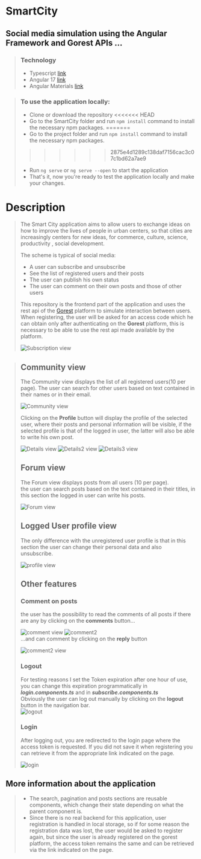 # SmartCity

## Social media simulation using the Angular Framework and Gorest APIs ...
> ### Technology
> - Typescript [link](https://www.typescriptlang.org/it/tsconfig)
> - Angular 17 [link](https://angular.io/)
> - Angular Materials [link](https://material.angular.io/)

> ### To use the application locally:
>
> - Clone or download the repository
<<<<<<< HEAD
> - Go to the SmartCity folder and run `npm install` command to install the necessary npm packages.
=======
> - Go to the project folder and run `npm install` command to install the necessary npm packages.
>>>>>>> 2875e4d1289c138daf7156cac3c07c1bd62a7ae9
> - Run `ng serve` or `ng serve --open` to start the application
> - That's it, now you're ready to test the application locally and make your changes.

# Description
>
> The Smart City application aims to allow users to exchange ideas on how to improve the lives of people in urban centers, so that cities are increasingly centers for new ideas, for commerce, culture, science, productivity , social development.
>
> The scheme is typical of social media:
>  - A user can subscribe and unsubscribe
>  - See the list of registered users and their posts
>  - The user can publish his own status
>  - The user can comment on their own posts and those of other users
>
> This repository is the frontend part of the application and uses the rest api of the [Gorest](https://gorest.co.in/) platform to simulate interaction between users.  
> When registering, the user will be asked for an access code which he can obtain only after authenticating on the **Gorest** platform, this is necessary to be able to use the rest api made available by the platform.
>
> ![Subscription view](https://i.ibb.co/WsSztJ4/subscription.jpg)

> ## Community view
> The Community view displays the list of all registered users(10 per page).
> The user can search for other users based on text contained in their names or in their email.
> 
> ![Community view](https://i.ibb.co/CBHXM8k/community.jpg)
>
> Clicking on the **Profile** button will display the profile of the selected user, where their posts and personal information will be visible, if the selected profile is that of the logged in user, the latter will also be able to write his own post.  
>
> ![Details view](https://i.ibb.co/kBnn7vb/details.jpg)
> ![Details2 view](https://i.ibb.co/J2tW0xN/details2.jpg)
> ![Details3 view](https://i.ibb.co/N3wxdzH/details3.jpg)
> 
> ## Forum view  
> The Forum view displays posts from all users (10 per page).  
> the user can search posts based on the text contained in their titles, in this section the logged in user can write his posts.
> 
> ![Forum view](https://i.ibb.co/X8d7HYj/forum.jpg)
>
> ## Logged User profile view  
> The only difference with the unregistered user profile is that in this section the user can change their personal data and also unsubscribe.
> 
> ![profile view](https://i.ibb.co/12MGMtj/profile.jpg)
>
> ## Other features
> ### Comment on posts
> the user has the possibility to read the comments of all posts if there are any by clicking on the **comments** button...
>
> ![comment view](https://i.ibb.co/RP9jSx6/comment.jpg) ![comment2](https://i.ibb.co/VMKwKFv/comment1.jpg)  
> ...and can comment by clicking on the **reply** button
>
> ![comment2 view](https://i.ibb.co/2smQD0C/comment2.jpg)
> 
> ### Logout
> For testing reasons I set the Token expiration after one hour of use, you can change this expiration programmatically in ***login.components.ts*** and in ***subscribe.components.ts***  
> Obviously the user can log out manually by clicking on the **logout** button in the navigation bar.  
> ![logout](https://i.ibb.co/rb5jG4j/logout.jpg)
>
> ### Login
> After logging out, you are redirected to the login page where the access token is requested. If you did not save it when registering you can retrieve it from the appropriate link indicated on the page.
>
> ![login](https://i.ibb.co/gz4yzGW/login.jpg)
>
## More information about the application
> - The search, pagination and posts sections are reusable components, which change their state depending on what the parent component is.
> - Since there is no real backend for this application, user registration is handled in local storage, so if for some reason the registration data was lost, the user would be asked to register again, but since the user is already registered on the gorest platform, the access token remains the same and can be retrieved via the link indicated on the page.
